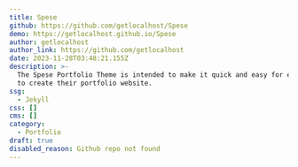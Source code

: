 ```yaml
---
title: Spese
github: https://github.com/getlocalhost/Spese
demo: https://getlocalhost.github.io/Spese
author: getlocalhost
author_link: https://github.com/getlocalhost
date: 2023-11-28T03:48:21.155Z
description: >-
  The Spese Portfolio Theme is intended to make it quick and easy for everyone
  to create their portfolio website.
ssg:
  - Jekyll
css: []
cms: []
category:
  - Portfolio
draft: true
disabled_reason: Github repo not found
---
```

